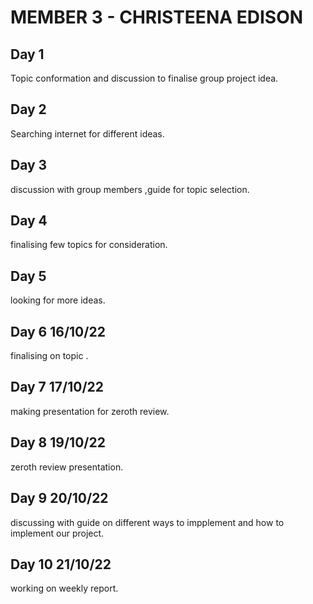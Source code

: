 # MEMBER 3 - CHRISTEENA EDISON 

## Day 1
Topic conformation and discussion to finalise group project idea.

## Day 2
Searching internet for different ideas.

## Day 3
discussion with group members ,guide for topic selection.

## Day 4
finalising few topics for consideration.

## Day 5
looking for more ideas.

## Day 6 16/10/22
finalising on topic .

## Day 7 17/10/22
making presentation for zeroth review.

## Day 8 19/10/22
zeroth review presentation.

## Day 9 20/10/22
discussing with guide on different ways to impplement and how to implement our project.

## Day 10 21/10/22
working on weekly report.


